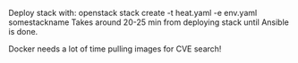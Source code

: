 Deploy stack with: openstack stack create -t heat.yaml -e env.yaml somestackname
Takes around 20-25 min from deploying stack until Ansible is done.

Docker needs a lot of time pulling images for CVE search!

